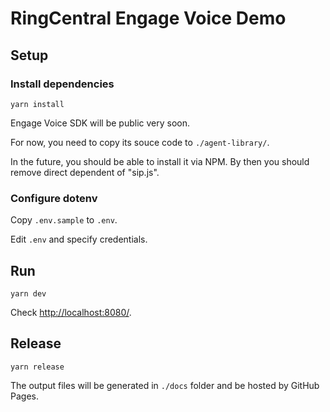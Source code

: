 # RingCentral Engage Voice Demo

## Setup

### Install dependencies

```
yarn install
```

Engage Voice SDK will be public very soon.

For now, you need to copy its souce code to `./agent-library/`.

In the future, you should be able to install it via NPM. By then you should remove direct dependent of "sip.js".

### Configure dotenv

Copy `.env.sample` to `.env`.

Edit `.env` and specify credentials.


## Run

```
yarn dev
```

Check [http://localhost:8080/](http://localhost:8080/).


## Release

```
yarn release
```

The output files will be generated in `./docs` folder and be hosted by GitHub Pages.

